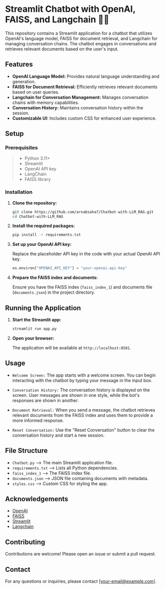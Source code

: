 # Streamlit Chatbot with OpenAI, FAISS, and Langchain 🦜️🔗

This repository contains a Streamlit application for a chatbot that utilizes OpenAI's language model, FAISS for document retrieval, and Langchain for managing conversation chains. The chatbot engages in conversations and retrieves relevant documents based on the user's input.


## Features

- **OpenAI Language Model:** Provides natural language understanding and generation.
- **FAISS for Document Retrieval:** Efficiently retrieves relevant documents based on user queries.
- **Langchain for Conversation Management:** Manages conversation chains with memory capabilities.
- **Conversation History:** Maintains conversation history within the session.
- **Customizable UI:** Includes custom CSS for enhanced user experience.

## Setup

### Prerequisites

>- Python 3.11+
>- Streamlit
>- OpenAI API key
>- LangChain
>- FAISS library

### Installation

1. **Clone the repository:**

    ```bash
    git clone https://github.com/arnabsaha7/Chatbot-with-LLM_RAG.git
    cd Chatbot-with-LLM_RAG
    ```

2. **Install the required packages:**

    ```bash
    pip install -r requirements.txt
    ```

3. **Set up your OpenAI API key:**

    Replace the placeholder API key in the code with your actual OpenAI API key.

    ```python
    os.environ["OPENAI_API_KEY"] = "your-openai-api-key"
    ```

4. **Prepare the FAISS index and documents:**

    Ensure you have the FAISS index (`faiss_index_1`) and documents file (`documents.json`) in the project directory.

## Running the Application

1. **Start the Streamlit app:**

    ```bash
    streamlit run app.py
    ```

2. **Open your browser:**

    The application will be available at `http://localhost:8501`.

## Usage

- `Welcome Screen:` The app starts with a welcome screen. You can begin interacting with the chatbot by typing your message in the input box.

- `Conversation History:` The conversation history is displayed on the screen. User messages are shown in one style, while the bot's responses are shown in another.

- `Document Retrieval:` When you send a message, the chatbot retrieves relevant documents from the FAISS index and uses them to provide a more informed response.

- `Reset Conversation:` Use the "Reset Conversation" button to clear the conversation history and start a new session.

## File Structure

- `Chatbot.py` -->   The main Streamlit application file.
- `requirements.txt` -->   Lists all Python dependencies.
- `faiss_index_1` -->   The FAISS index file.
- `documents.json` -->   JSON file containing documents with metadata.
- `styles.css` -->   Custom CSS for styling the app.

## Acknowledgements

- [OpenAI](https://www.openai.com/)
- [FAISS](https://github.com/facebookresearch/faiss.git)
- [Streamlit](https://www.streamlit.io/)
- [Langchain](https://github.com/langchain-ai/langchain.git)

## Contributing

Contributions are welcome! Please open an issue or submit a pull request.

## Contact

For any questions or inquiries, please contact [your-email@example.com].

